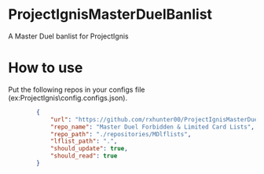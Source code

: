 # ProjectIgnisMasterDuelBanlist
A Master Duel banlist for ProjectIgnis


# How to use
Put the following repos in your configs file (ex:ProjectIgnis\config.configs.json). 

```json
		{
			"url": "https://github.com/rxhunter00/ProjectIgnisMasterDuelBanlist",
			"repo_name": "Master Duel Forbidden & Limited Card Lists",
			"repo_path": "./repositories/MDlflists",
			"lflist_path": ".",
			"should_update": true,
			"should_read": true
		}
```
